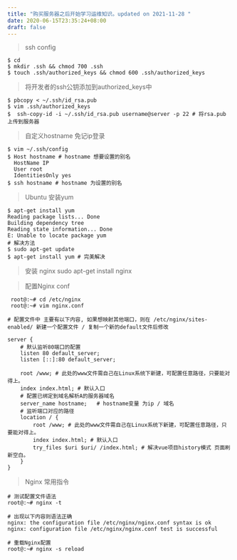 ```yaml
---
title: "购买服务器之后开始学习运维知识。updated on 2021-11-28 "
date: 2020-06-15T23:35:24+08:00
draft: false
---
```


> ssh config
    
    $ cd
    $ mkdir .ssh && chmod 700 .ssh
    $ touch .ssh/authorized_keys && chmod 600 .ssh/authorized_keys
<!--more-->

>  将开发者的ssh公钥添加到authorized_keys中

    $ pbcopy < ~/.ssh/id_rsa.pub
    $ vim .ssh/authorized_keys
    $  ssh-copy-id -i ~/.ssh/id_rsa.pub username@server -p 22 # 将rsa.pub 上传到服务器
    
> 自定义hostname 免记ip登录

    $ vim ~/.ssh/config
    $ Host hostname # hostname 想要设置的别名
      HostName IP
      User root
      IdentitiesOnly yes
    $ ssh hostname # hostname 为设置的别名

> Ubuntu 安装yum

    $ apt-get install yum
    Reading package lists... Done
    Building dependency tree       
    Reading state information... Done
    E: Unable to locate package yum
    # 解决方法
    $ sudo apt-get update
    $ apt-get install yum # 完美解决

> 安装 nginx
    sudo apt-get install nginx

> 配置Nginx conf

     root@:~# cd /etc/nginx
     root@:~# vim nginx.conf

    # 配置文件中 主要有以下内容, 如果想映射其他端口，则在 /etc/nginx/sites-enabled/ 新建一个配置文件 / 复制一个新的default文件后修改
    
    server {
        # 默认监听80端口的配置
        listen 80 default_server;
        listen [::]:80 default_server;

        root /www; # 此处的www文件需自己在Linux系统下新建，可配置任意路径，只要能对得上。
        index index.html; # 默认入口
        # 配置已绑定到域名解析A的服务器域名
        server_name hostname;   # hostname变量 为ip / 域名
        # 监听端口对应的路径
        location / {
            root /www; # 此处的www文件需自己在Linux系统下新建，可配置任意路径，只要能对得上。
            index index.html; # 默认入口
            try_files $uri $uri/ /index.html; # 解决vue项目history模式 页面刷新空白。
        }
    }


> Nginx 常用指令

    # 测试配置文件语法
    root@:~# nginx -t
    
    # 出现以下内容则语法正确
    nginx: the configuration file /etc/nginx/nginx.conf syntax is ok
    nginx: configuration file /etc/nginx/nginx.conf test is successful

    # 重载Nginx配置
    root@:~# nginx -s reload





    